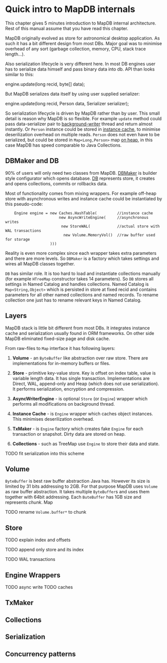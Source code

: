 Quick intro to MapDB internals
==============================

This chapter gives 5 minutes introduction to MapDB internal architecture. Rest of this
manual assume that you have read this chapter.

MapDB originally evolved as store for astronomical desktop application. As such it has
a bit different design from most DBs. Major goal was to minimise overhead of any sort
(garbage collection, memory, CPU, stack trace length...).

Also serialization lifecycle is very different here. In most DB engines user has to serialize
data himself and pass binary data into db. API than looks similar to this:

   engine.update(long recid, byte[] data);

But MapDB serializes data itself by using user supplied serializer:

   engine.update(long recid, Person data, Serializer<Person> serializer);

So serialization lifecycle is driven by MapDB rather than by user. This small detail is reason
why MapDB is so flexible. For example `update` method could pass data-serializer pair to
[background-writer](http://www.mapdb.org/apidocs/org/mapdb/AsyncWriteEngine.html)
thread and return almost instantly. Or `Person` instance could be stored in
[instance cache](http://www.mapdb.org/apidocs/org/mapdb/Caches.html), to minimise
deserilization overhead on multiple reads. `Person` does not even have to be
serialized, but could be stored in `Map<Long,Person>` map
[on heap](http://www.mapdb.org/apidocs/org/mapdb/StoreHeap.html), in this case
MapDB has speed comparable to Java Collections.


DBMaker and DB
---------------

90% of users will only need two classes from MapDB. [DBMaker](http://www.mapdb.org/apidocs/org/mapdb/DBMaker.html)
is builder style configurator which opens database.
[DB](http://www.mapdb.org/apidocs/org/mapdb/DB.html) represents store, it creates and opens collections, commits
or rollbacks data.

Most of functionality comes from mixing wrappers. For example off-heap store with asynchronous writes
and instance cache could be instantiated by this pseudo-code:
```
    Engine engine = new Caches.HashTable(         //instance cache
                        new AsyncWriteEngine(     //asynchronous writes
                         new StoreWAL(            //actual store with WAL transactions
                          new Volume.MemoryVol()  //raw buffer used for storage
                    )))
```

Reality is even more complex since each wrapper takes extra parameters and there are more levels.
So `DBMaker` is a factory which takes settings and wires all MapDB classes together.

`DB` has similar role. It is too hard to load and instantiate collections manually (for example
`HTreeMap` constructor takes 14 parameters). So `DB` stores all settings in Named Catalog and
handles collections. Named Catalog is `Map<String,Object>` which is persisted in store at fixed
recid and contains parameters for all other named collections and named records. To rename collection
one just has to rename relevant keys in Named Catalog.


Layers
------

MapDB stack is little bit different from most DBs.
It integrates instance cache and serialization usually found in ORM frameworks.
On other side MapDB eliminated fixed-size page and disk cache.

From raw-files to `Map` interface it has following layers:

 1) **Volume** - an `ByteBuffer` like abstraction over raw store. There are implementations for
 in-memory buffers or files.

 2) **Store** - primitive key-value store. Key is offset on index table, value is variable length data.
    It has single transaction. Implementations are Direct, WAL, append-only and
    Heap (which does not use serialization). It performs serialization, encryption and compression.

 3) **AsyncWriterEngine** - is optional `Store` (or `Engine`) wrapper which performs all modifications
    on background thread.

 4) **Instance Cache** - is `Engine` wrapper which caches object instances. This minimises deserilization overhead.

 5) **TxMaker** - is `Engine` factory which creates fake `Engine` for each transaction or snapshot. Dirty
    data are stored on heap.

 6) **Collections** - such as TreeMap use `Engine` to store their data and state.

TODO fit serialization into this scheme


Volume
---------
`ByteBuffer` is best raw buffer abstraction Java has. However its size is limited by 31 bits addressing to 2GB.
For that purpose MapDB uses `Volume` as raw buffer abstraction. It takes multiple `ByteBuffer`s and uses them
together with 64bit addressing. Each `ButeBuffer` has 1GB size and represents *chunk*.
Map


TODO rename `Volume.buffer*` to chunk


Store
--------

TODO explain index and offsets

TODO append only store and its index

TODO WAL transactions

Engine Wrappers
----------------
TODO async write
TODO caches

TxMaker
-------


Collections
------


Serialization
------------


Concurrency patterns
---------------------






